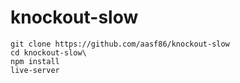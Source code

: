 
# knockout-slow

```command
git clone https://github.com/aasf86/knockout-slow
cd knockout-slow\
npm install
live-server
```